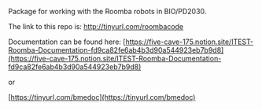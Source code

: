 Package for working with the Roomba robots in BIO/PD2030.

The link to this repo is: http://tinyurl.com/roombacode

Documentation can be found here: [https://five-cave-175.notion.site/ITEST-Roomba-Documentation-fd9ca82fe6ab4b3d90a544923eb7b9d8](https://five-cave-175.notion.site/ITEST-Roomba-Documentation-fd9ca82fe6ab4b3d90a544923eb7b9d8) 

or

[https://tinyurl.com/bmedoc](https://tinyurl.com/bmedoc) 